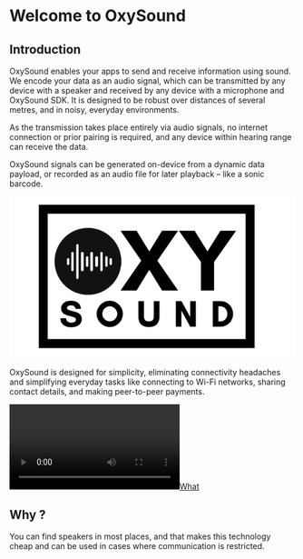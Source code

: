 # Welcome to OxySound

## Introduction

OxySound enables your apps to send and receive information using sound. We encode your data as an audio signal, which can be transmitted by any device with a speaker and received by any device with a microphone and OxySound SDK. It is designed to be robust over distances of several metres, and in noisy, everyday environments.

As the transmission takes place entirely via audio signals, no internet connection or prior pairing is required, and any device within hearing range can receive the data.

OxySound signals can be generated on-device from a dynamic data payload, or recorded as an audio file for later playback – like a sonic barcode.

[![Welcome](/assets/images/deck/1.png)](/assets/images/deck/1.png)

OxySound is designed for simplicity, eliminating connectivity headaches and simplifying everyday tasks like connecting to Wi-Fi networks, sharing contact details, and making peer-to-peer payments.

[![What](/assets/images/deck/intro.mp4)](/assets/images/deck/intro.mp4)

## Why ?

You can find speakers in most places, and that makes this technology cheap and can be used in cases where communication is restricted.
